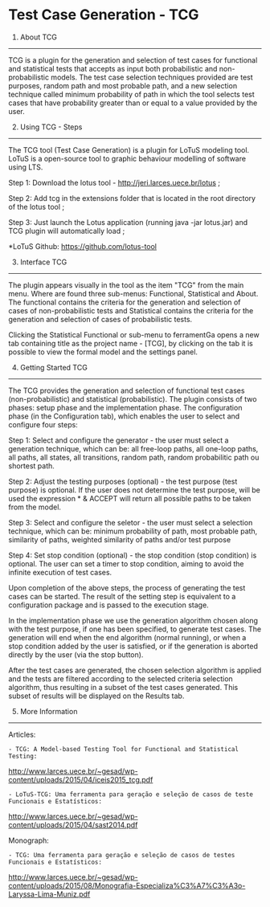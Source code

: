 Test Case Generation - TCG
=========

1. About TCG
------------
TCG is a plugin for the generation and selection of test cases for functional and statistical tests that accepts as input both probabilistic and non-probabilistic models. The test case selection techniques provided are test purposes, random path and most probable path, and a new selection technique called minimum probability of path in which the tool selects test cases that have probability greater than or equal to a value provided by the user.

2. Using TCG - Steps
--------------------
The TCG tool (Test Case Generation) is a plugin for LoTuS modeling tool. LoTuS is a open-source tool to graphic behaviour modelling of software using LTS.

  Step 1: Download the lotus tool - http://jeri.larces.uece.br/lotus ;
  
  Step 2: Add tcg in the extensions folder that is located in the root directory of the lotus tool ;
  
  Step 3: Just launch the Lotus application (running java -jar lotus.jar) and TCG plugin will automatically load ;

*LoTuS Github: https://github.com/lotus-tool

3. Interface TCG
----------------
The plugin appears visually in the tool as the item "TCG" from the main menu. Where are found three sub-menus: Functional, Statistical and About. The functional contains the criteria for the generation and selection of cases of non-probabilistic tests and Statistical contains the criteria for the generation and selection of cases of probabilistic tests.

Clicking the Statistical Functional or sub-menu to ferramentGa opens a new tab containing title as the project name - [TCG], by clicking on the tab it is possible to view the formal model and the settings panel.


4. Getting Started TCG
----------------------
The TCG provides the generation and selection of functional test cases (non-probabilistic) and statistical (probabilistic). The plugin consists of two phases: setup phase and the implementation phase. The configuration phase (in the Configuration tab), which enables the user to select and configure four steps:

  Step 1: Select and configure the generator - the user must select a generation technique, which can be: all        free-loop paths, all one-loop paths, all paths, all states, all transitions, random path, random probabilitic      path ou shortest path.

  Step 2: Adjust the testing purposes (optional) - the test purpose (test purpose) is optional. If the user does     not determine the test purpose, will be used the expression * & ACCEPT will return all possible paths to be taken   from the model.

  Step 3:  Select and configure the seletor - the user must select a selection technique, which can be: minimum      probability of path, most probable path, similarity of paths, weighted similarity of paths and/or test purpose

  Step 4: Set stop condition (optional) - the stop condition (stop condition) is optional. The user can set a timer   to stop condition, aiming to avoid the infinite execution of test cases.

Upon completion of the above steps, the process of generating the test cases can be started. The result of the setting step is equivalent to a configuration package and is passed to the execution stage. 

In the implementation phase we use the generation algorithm chosen along with the test purpose, if one has been specified, to generate test cases. The generation will end when the end algorithm (normal running), or when a stop condition added by the user is satisfied, or if the generation is aborted directly by the user (via the stop button).

After the test cases are generated, the chosen selection algorithm is applied and the tests are filtered according to the selected criteria selection algorithm, thus resulting in a subset of the test cases generated. This subset of results will be displayed on the Results tab.

5. More Information
-------------------

Articles: 

	- TCG: A Model-based Testing Tool for Functional and Statistical Testing:

http://www.larces.uece.br/~gesad/wp-content/uploads/2015/04/iceis2015_tcg.pdf
	
	- LoTuS-TCG: Uma ferramenta para geração e seleção de casos de teste Funcionais e Estatísticos:

http://www.larces.uece.br/~gesad/wp-content/uploads/2015/04/sast2014.pdf

Monograph:

	- TCG: Uma ferramenta para geração e seleção de casos de testes Funcionais e Estatísticos:

http://www.larces.uece.br/~gesad/wp-content/uploads/2015/08/Monografia-Especializa%C3%A7%C3%A3o-Laryssa-Lima-Muniz.pdf
